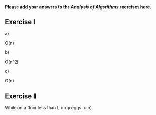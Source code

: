 #### Please add your answers to the ***Analysis of  Algorithms*** exercises here.

## Exercise I

a)

O(n)

b)

O(n^2)

c)

O(n)
## Exercise II

While on a floor less than f, drop eggs.
o(n)

